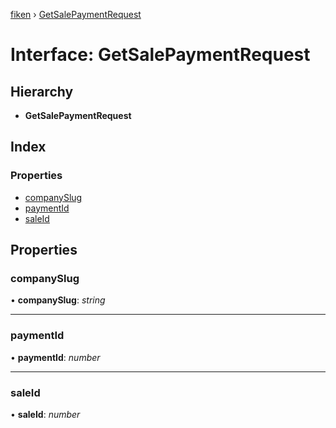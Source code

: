 [fiken](../README.md) › [GetSalePaymentRequest](getsalepaymentrequest.md)

# Interface: GetSalePaymentRequest

## Hierarchy

* **GetSalePaymentRequest**

## Index

### Properties

* [companySlug](getsalepaymentrequest.md#companyslug)
* [paymentId](getsalepaymentrequest.md#paymentid)
* [saleId](getsalepaymentrequest.md#saleid)

## Properties

###  companySlug

• **companySlug**: *string*

___

###  paymentId

• **paymentId**: *number*

___

###  saleId

• **saleId**: *number*
